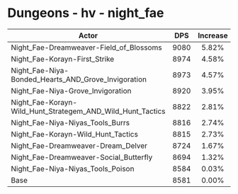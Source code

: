 # Dungeons - hv - night_fae
| Actor | DPS | Increase |
|---|:---:|:---:|
|Night_Fae-Dreamweaver-Field_of_Blossoms|9080|5.82%|
|Night_Fae-Korayn-First_Strike|8974|4.58%|
|Night_Fae-Niya-Bonded_Hearts_AND_Grove_Invigoration|8973|4.57%|
|Night_Fae-Niya-Grove_Invigoration|8920|3.95%|
|Night_Fae-Korayn-Wild_Hunt_Strategem_AND_Wild_Hunt_Tactics|8822|2.81%|
|Night_Fae-Niya-Niyas_Tools_Burrs|8816|2.74%|
|Night_Fae-Korayn-Wild_Hunt_Tactics|8815|2.73%|
|Night_Fae-Dreamweaver-Dream_Delver|8724|1.67%|
|Night_Fae-Dreamweaver-Social_Butterfly|8694|1.32%|
|Night_Fae-Niya-Niyas_Tools_Poison|8584|0.03%|
|Base|8581|0.00%|
